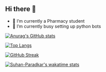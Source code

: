 ## Hi there 👋
- 🔭 I’m currently a Pharmacy student
- 🤔 I’m currently busy setting up python bots

[![Anurag's GitHub stats](https://github-readme-stats.vercel.app/api?username=suhan-paradkar)](https://github.com/anuraghazra/github-readme-stats)

[![Top Langs](https://github-readme-stats.vercel.app/api/top-langs/?username=suhan-paradkar&layout=compact)](https://github.com/anuraghazra/github-readme-stats)

[![GitHub Streak](https://github-readme-streak-stats.herokuapp.com/?user=suhan-paradkar&theme=high-contrast)](https://git.io/streak-stats)

[![Suhan-Paradkar's wakatime stats](https://github-readme-stats.vercel.app/api/wakatime?username=suhan-paradkar)](https://github.com/anuraghazra/github-readme-stats)
